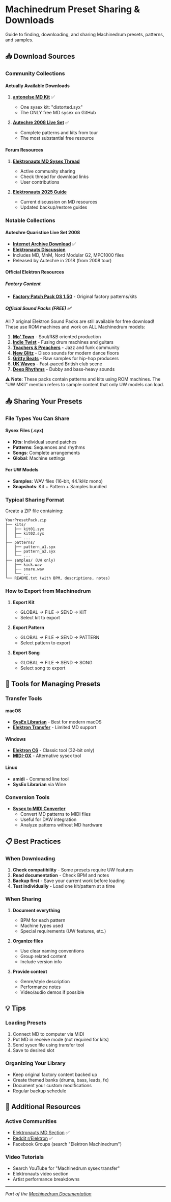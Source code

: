 # Machinedrum Preset Sharing & Downloads

Guide to finding, downloading, and sharing Machinedrum presets, patterns, and samples.

## 📥 Download Sources

### Community Collections

#### Actually Available Downloads

1. **[antonelse MD Kit](https://github.com/antonelse/MD-SPSI-MKII-ae)** ✅
   - One sysex kit: "distorted.syx"
   - The ONLY free MD sysex on GitHub

2. **[Autechre 2008 Live Set](https://archive.org/details/Ae2008LivePatches)** ✅
   - Complete patterns and kits from tour
   - The most substantial free resource

#### Forum Resources
1. **[Elektronauts MD Sysex Thread](https://www.elektronauts.com/t/md-sysex/13299)**
   - Active community sharing
   - Check thread for download links
   - User contributions

2. **[Elektronauts 2025 Guide](https://www.elektronauts.com/t/help-building-a-definitive-guide-2025-to-updating-backing-up-machinedrum-mcl/227656)**
   - Current discussion on MD resources
   - Updated backup/restore guides

### Notable Collections

#### Autechre Quaristice Live Set 2008
- **[Internet Archive Download](https://archive.org/details/Ae2008LivePatches)** ✅
- **[Elektronauts Discussion](https://www.elektronauts.com/t/autechre-md-mnm-sysex-files-mpc-nord/67208)**
- Includes MD, MnM, Nord Modular G2, MPC1000 files
- Released by Autechre in 2018 (from 2008 tour)

#### Official Elektron Resources

##### Factory Content
- **[Factory Patch Pack OS 1.50](https://www.elektron.se/support-downloads/machinedrum)** - Original factory patterns/kits

##### Official Sound Packs (FREE) ✅
All 7 original Elektron Sound Packs are still available for free download! These use ROM machines and work on ALL Machinedrum models:

1. **[Mo' Town](https://www.elektron.se/product/mo-town)** - Soul/R&B oriented production
2. **[Indie Twist](https://www.elektron.se/product/indie-twist)** - Fusing drum machines and guitars
3. **[Teachers & Preachers](https://www.elektron.se/product/teachers-preachers)** - Jazz and funk community
4. **[New Glitz](https://www.elektron.se/product/new-glitz)** - Disco sounds for modern dance floors
5. **[Gritty Beats](https://www.elektron.se/product/gritty-beats)** - Raw samples for hip-hop producers
6. **[UK Waves](https://www.elektron.se/product/uk-waves)** - Fast-paced British club scene
7. **[Deep Rhythms](https://www.elektron.se/product/deep-rhythms)** - Dubby and bass-heavy sounds

⚠️ **Note**: These packs contain patterns and kits using ROM machines. The "UW MKII" mention refers to sample content that only UW models can load.

## 📤 Sharing Your Presets

### File Types You Can Share

#### Sysex Files (.syx)
- **Kits**: Individual sound patches
- **Patterns**: Sequences and rhythms
- **Songs**: Complete arrangements
- **Global**: Machine settings

#### For UW Models
- **Samples**: WAV files (16-bit, 44.1kHz mono)
- **Snapshots**: Kit + Pattern + Samples bundled

### Typical Sharing Format

Create a ZIP file containing:
```
YourPresetPack.zip
├── kits/
│   ├── kit01.syx
│   ├── kit02.syx
│   └── ...
├── patterns/
│   ├── pattern_a1.syx
│   ├── pattern_a2.syx
│   └── ...
├── samples/ (UW only)
│   ├── kick.wav
│   ├── snare.wav
│   └── ...
└── README.txt (with BPM, descriptions, notes)
```

### How to Export from Machinedrum

1. **Export Kit**
   - GLOBAL → FILE → SEND → KIT
   - Select kit to export

2. **Export Pattern**
   - GLOBAL → FILE → SEND → PATTERN
   - Select pattern to export

3. **Export Song**
   - GLOBAL → FILE → SEND → SONG
   - Select song to export

## 🔧 Tools for Managing Presets

### Transfer Tools

#### macOS
- **[SysEx Librarian](https://www.snoize.com/SysExLibrarian/)** - Best for modern macOS
- **[Elektron Transfer](https://www.elektron.se/support-downloads/transfer)** - Limited MD support

#### Windows
- **[Elektron C6](https://www.elektron.se/support-downloads/)** - Classic tool (32-bit only)
- **[MIDI-OX](http://www.midiox.com/)** - Alternative sysex tool

#### Linux
- **amidi** - Command line tool
- **SysEx Librarian** via Wine

### Conversion Tools

- **[Sysex to MIDI Converter](https://github.com/carrierdown/elektron-sysex-to-midi)**
  - Convert MD patterns to MIDI files
  - Useful for DAW integration
  - Analyze patterns without MD hardware

## 📋 Best Practices

### When Downloading
1. **Check compatibility** - Some presets require UW features
2. **Read documentation** - Check BPM and notes
3. **Backup first** - Save your current work before loading
4. **Test individually** - Load one kit/pattern at a time

### When Sharing
1. **Document everything**
   - BPM for each pattern
   - Machine types used
   - Special requirements (UW features, etc.)

2. **Organize files**
   - Use clear naming conventions
   - Group related content
   - Include version info

3. **Provide context**
   - Genre/style description
   - Performance notes
   - Video/audio demos if possible


## 💡 Tips

### Loading Presets
1. Connect MD to computer via MIDI
2. Put MD in receive mode (not required for kits)
3. Send sysex file using transfer tool
4. Save to desired slot

### Organizing Your Library
- Keep original factory content backed up
- Create themed banks (drums, bass, leads, fx)
- Document your custom modifications
- Regular backup schedule

## 🔗 Additional Resources

### Active Communities
- [Elektronauts MD Section](https://www.elektronauts.com/c/instruments/machinedrum/) ✅
- [Reddit r/Elektron](https://reddit.com/r/elektron) ✅
- Facebook Groups (search "Elektron Machinedrum")

### Video Tutorials
- Search YouTube for "Machinedrum sysex transfer"
- Elektronauts video section
- Artist performance breakdowns

---

*Part of the [Machinedrum Documentation](README.md)*